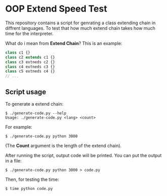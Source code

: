 # OOP Extend Speed Test
This repository contains a script for genrating a class extending chain in diffrent languages.
To test that how much extend chain takes how much time for the interpreter.

What do i mean from **Extend Chain**?
This is an example:

```php
class c1 {}
class c2 extends c1 {}
class c3 extneds c2 {}
class c4 extneds c3 {}
class c5 extneds c4 {}
// ...
```

## Script usage
To generate a extend chain:

```shell
$ ./generate-code.py --help
Usage: ./generate-code.py <lang> <count>
```

For example:

```shell
$ ./generate-code.py python 3000
```

(The **Count** argument is the length of the extend chain).

After running the script, output code will be printed. You can put the output in a file:

```shell
$ ./generate-code.py python 3000 > code.py
```

Then, for testing the time:

```shell
$ time python code.py
```

